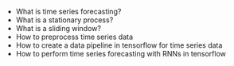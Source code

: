 <ul>
<li>What is time series forecasting?</li>
<li>What is a stationary process?</li>
<li>What is a sliding window?</li>
<li>How to preprocess time series data</li>
<li>How to create a data pipeline in tensorflow for time series data</li>
<li>How to perform time series forecasting with RNNs in tensorflow</li>
</ul>